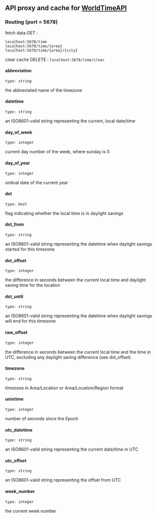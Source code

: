 ## API proxy and cache for [WorldTimeAPI](http://worldtimeapi.org)

### Routing (port = 5678)
fetch data GET : 
```
localhost:5678/time
localhost:5678/time/{area}
localhost:5678/time/{area}/{city}
```

clear cache DELETE : `localhost:5678/time/clear`

#### abbreviation
`type: string`

the abbreviated name of the timezone

#### datetime
`type: string`

an ISO8601-valid string representing the current, local date/time

#### day_of_week
`type: integer`

current day number of the week, where sunday is 0

#### day_of_year
`type: integer`

ordinal date of the current year

#### dst
`type: bool`

flag indicating whether the local time is in daylight savings

#### dst_from
`type: string`

an ISO8601-valid string representing the datetime when daylight savings started for this timezone

#### dst_offset
`type: integer`

the difference in seconds between the current local time and daylight saving time for the location

#### dst_until
`type: string`

an ISO8601-valid string representing the datetime when daylight savings will end for this timezone

#### raw_offset
`type: integer`

the difference in seconds between the current local time and the time in UTC, excluding any daylight saving difference (see dst_offset)

#### timezone
`type: string`

timezone in Area/Location or Area/Location/Region format

#### unixtime
`type: integer`

number of seconds since the Epoch

#### utc_datetime
`type: string`

an ISO8601-valid string representing the current date/time in UTC

#### utc_offset
`type: string`

an ISO8601-valid string representing the offset from UTC

#### week_number
`type: integer`

the current week number
